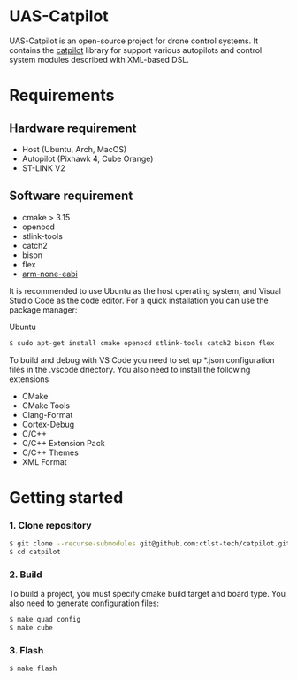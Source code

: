 # UAS-Catpilot
UAS-Catpilot is an open-source project for drone control systems. It contains the [catpilot](git@github.com:ctlst-tech/catpilot.git) library for support various autopilots and control system modules described with XML-based DSL.

# Requirements
## Hardware requirement
- Host (Ubuntu, Arch, MacOS)
- Autopilot (Pixhawk 4, Cube Orange)
- ST-LINK V2

## Software requirement
- cmake > 3.15
- openocd
- stlink-tools
- catch2
- bison
- flex
- [arm-none-eabi](https://developer.arm.com/downloads/-/gnu-rm)

It is recommended to use Ubuntu as the host operating system, and Visual Studio Code as the code editor. For a quick installation you can use the package manager:

Ubuntu
```bash
$ sudo apt-get install cmake openocd stlink-tools catch2 bison flex
```

To build and debug with VS Code you need to set up *.json configuration files in the .vscode driectory. You also need to install the following extensions
- CMake
- CMake Tools
- Clang-Format
- Cortex-Debug
- C/C++
- C/C++ Extension Pack
- C/C++ Themes
- XML Format

# Getting started
### 1. Clone repository
```bash
$ git clone --recurse-submodules git@github.com:ctlst-tech/catpilot.git
$ cd catpilot
```

### 2. Build
To build a project, you must specify cmake build target and board type. You also need to generate configuration files:
```bash
$ make quad config
$ make cube
```

### 3. Flash
```bash
$ make flash
```
